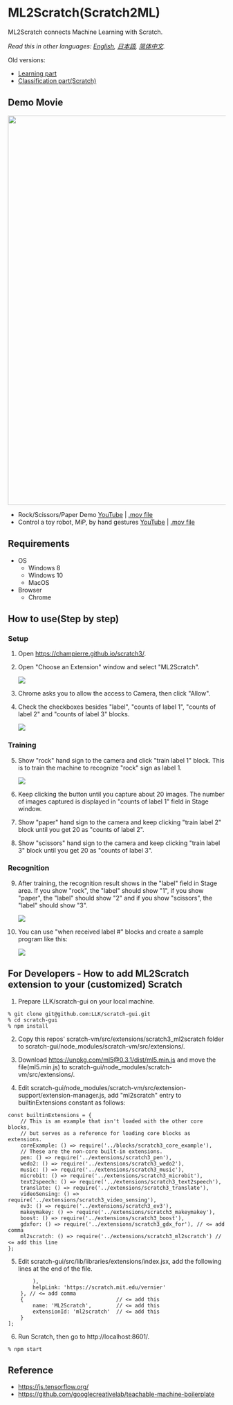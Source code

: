 # ML2Scratch(Scratch2ML)

ML2Scratch connects Machine Learning with Scratch.

*Read this in other languages: [English](README.en.md), [日本語](README.md), [简体中文](README.zh-cn.md).*

Old versions:

- [Learning part](https://champierre.github.io/ml2scratch/)
- [Classification part(Scratch)](https://champierre.github.io/scratch/)

## Demo Movie

  <img src="images/en/ml2scratch.gif" width="900" />

- Rock/Scissors/Paper Demo [YouTube](https://www.youtube.com/watch?v=DkH1hwc-Gb4) | [.mov file](https://s3.amazonaws.com/champierre/movies/rsp_demo.mov)
- Control a toy robot, MiP, by hand gestures [YouTube](https://www.youtube.com/watch?v=GKXimEB5WQg) | [.mov file](https://s3.amazonaws.com/champierre/movies/mip_demo.mov)

## Requirements

- OS
  - Windows 8
  - Windows 10
  - MacOS
- Browser
  - Chrome

## How to use(Step by step)

### Setup

1. Open https://champierre.github.io/scratch3/.

2. Open "Choose an Extension" window and select "ML2Scratch".

    <img src="images/en/ml2scratch.png" />

3. Chrome asks you to allow the access to Camera, then click "Allow".

4. Check the checkboxes besides "label", "counts of label 1", "counts of label 2" and "counts of label 3" blocks.

    <img src="images/en/check_blocks.png" />

### Training

5. Show "rock" hand sign to the camera and click "train label 1" block. This is to train the machine to recognize "rock" sign as label 1.

    <img src="images/en/rock.png" />

6. Keep clicking the button until you capture about 20 images. The number of images captured is displayed in "counts of label 1" field in Stage window.

7. Show "paper" hand sign to the camera and keep clicking "train label 2" block until you get 20 as "counts of label 2".

8. Show "scissors" hand sign to the camera and keep clicking "train label 3" block until you get 20 as "counts of label 3".

### Recognition

9. After training, the recognition result shows in the "label" field in Stage area. If you show "rock", the "label" should show "1", if you show "paper", the "label" should show "2" and if you show "scissors", the "label" should show "3".

    <img src="images/en/recognition.png" />

10. You can use "when received label #" blocks and create a sample program like this:

    <img src="images/en/scratch_program.png" />

## For Developers - How to add ML2Scratch extension to your (customized) Scratch

1. Prepare LLK/scratch-gui on your local machine.

```
% git clone git@github.com:LLK/scratch-gui.git
% cd scratch-gui
% npm install
```

2. Copy this repos' scratch-vm/src/extensions/scratch3_ml2scratch folder to scratch-gui/node_modules/scratch-vm/src/extensions/.

3. Download https://unpkg.com/ml5@0.3.1/dist/ml5.min.js and move the file(ml5.min.js) to scratch-gui/node_modules/scratch-vm/src/extensions/.

4. Edit scratch-gui/node_modules/scratch-vm/src/extension-support/extension-manager.js, add "ml2scratch" entry to builtinExtensions constant as follows:

```
const builtinExtensions = {
    // This is an example that isn't loaded with the other core blocks,
    // but serves as a reference for loading core blocks as extensions.
    coreExample: () => require('../blocks/scratch3_core_example'),
    // These are the non-core built-in extensions.
    pen: () => require('../extensions/scratch3_pen'),
    wedo2: () => require('../extensions/scratch3_wedo2'),
    music: () => require('../extensions/scratch3_music'),
    microbit: () => require('../extensions/scratch3_microbit'),
    text2speech: () => require('../extensions/scratch3_text2speech'),
    translate: () => require('../extensions/scratch3_translate'),
    videoSensing: () => require('../extensions/scratch3_video_sensing'),
    ev3: () => require('../extensions/scratch3_ev3'),
    makeymakey: () => require('../extensions/scratch3_makeymakey'),
    boost: () => require('../extensions/scratch3_boost'),
    gdxfor: () => require('../extensions/scratch3_gdx_for'), // <= add comma
    ml2scratch: () => require('../extensions/scratch3_ml2scratch') // <= add this line
};
```

5. Edit scratch-gui/src/lib/libraries/extensions/index.jsx, add the following lines at the end of the file.

```
        ),
        helpLink: 'https://scratch.mit.edu/vernier'
    }, // <= add comma
    {                              // <= add this
        name: 'ML2Scratch',        // <= add this
        extensionId: 'ml2scratch'  // <= add this
    }
];
```

6. Run Scratch, then go to http://localhost:8601/.

```
% npm start
```

## Reference

- https://js.tensorflow.org/
- https://github.com/googlecreativelab/teachable-machine-boilerplate
